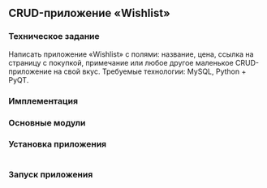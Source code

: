 ## CRUD-приложение «Wishlist»

### Техническое задание
Написать приложение «Wishlist» с полями: название, цена, ссылка на страницу с покупкой, примечание или любое другое маленькое CRUD-приложение на свой вкус. Требуемые технологии: MySQL, Python + PyQT.

### Имплементация

### Основные модули 

### Установка приложения
```bash

```

### Запуск приложения
```bash

```

